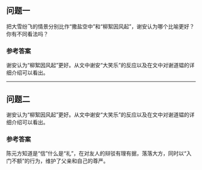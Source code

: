 ## 问题一

把大雪纷飞的情景分别比作“撒盐空中”和“柳絮因风起”，谢安认为哪个比喻更好？你有不同看法吗？

### 参考答案

谢安认为“柳絮因风起”更好。从文中谢安“大笑乐”的反应以及在文中对谢道韫的详细介绍可以看出。



------



## 问题二

谢安认为“柳絮因风起”更好。从文中谢安“大笑乐”的反应以及在文中对谢道韫的详细介绍可以看出。

### 参考答案

陈元方知道是“信”什么是“礼”，在对友人的辩驳有理有据，落落大方，同时以“入门不额”的行为，维护了父亲和自己的尊严。